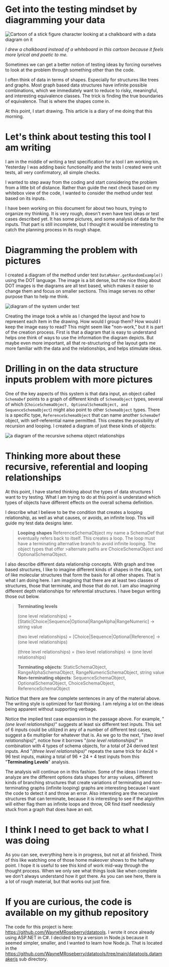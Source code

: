 Get into the testing mindset by diagramming your data
=========================================================
![Cartoon of a stick figure character looking at a chalkboard with a data diagram on it](/assets/drawyourdata.png)

_I drew a chalkboard instead of a whiteboard in this cartoon because
it feels more lyrical and poetic to me._

Sometimes we can get a better notion of testing ideas by forcing
ourselves to look at the problem through something other than the
code.

I often think of data in terms of shapes. Especially for structures
like trees and graphs. Most graph based data structures have
infinite possible combinations, which we immediately want to reduce
to risky, meaningful, and interesting equivalence classes. The trick
is finding the true boundaries of equivalence. That is where the shapes come in.

At this point, I start drawing. This article is a diary of me doing that this morning.

Let's think about testing this tool I am writing
=====================================================
I am in the middle of writing a test specification for a tool I
am working on. Yesterday I was adding basic functionality and
the tests I created were unit tests, all very confirmatory,
all simple checks.

I wanted to step away from the coding and start considering the problem
from a little bit of distance. Rather than guide the next check
based on my whitebox view of the code, I wanted to consider
the method under test based on its inputs.

I have been working on this document for about two hours, trying
to organize my thinking. It is very rough, doesn't even have test
ideas or test cases described yet. It has some pictures, and some analysis
of data for the inputs. That part is still incomplete, but I thought
it would be interesting to catch the planning process in its rough shape.

Diagramming the problem with pictures
================================================
I created a diagram of the method under test `DataMaker.getRandomExample()`
using the DOT language. The image is a bit dense, but the nice thing
about DOT images is the diagrams are all text based, which makes it easier
to change them and focus on smaller sections. This image serves no other
purpose than to help me think.

![diagram of the system under test](/assets/getRandomExample_DOT.png)

Creating the image took a while as I changed the layout and how to represent
each item in the drawing. How would I group them? How would I keep the image
easy to read? This might seem like "non-work," but it is part of the creation
process. First is that a diagram that is easy to understand helps one think
of ways to use the information the diagram depicts. But maybe even more important,
all that re-structuring of the layout gets me more familiar with the data and
the relationships, and helps stimulate ideas.

Drilling in on the data structure inputs problem with more pictures
=================================================
One of the key aspects of this system is that data input, an object
called `SchemaDef` points to a graph of different kinds of `SchemaObject`
types, several of which (`ChoiceSchemaObject, OptionalSchemaObject, and SequenceSchemaObject`) 
might also point to other `SchemaObject` types. There
is a specific type, `ReferenceSchemaObject` that can name another
`SchemaDef` object, with self-referential name permitted. This creates the possibility
of recursion and looping. I created a diagram of just these kinds of
objects:

![a diagram of the recursive schema object relationships](/assets/schemaobjects_recursive_DOT.png)

Thinking more about these recursive, referential and looping relationships
================================================
At this point, I have started thinking about the types of data structures I
want to try testing. What I am trying to do at this point is understand which
types of objects have different effects on the overall schema definition.

I describe what I believe to be the condition that creates a looping relationship,
as well as what causes, or avoids, an infinite loop. This will guide my test
data designs later.
> __Looping shapes__
>ReferenceSchemaObject my name a SchemaDef that eventually refers back to itself. This creates a loop. The loop must have a terminating alternative branch to avoid infinite looping. The object types that offer >alternate paths are ChoiceSchemaObject and OptionalSchemaObject. 


I also describe different data relationship concepts. With graph and tree
based structures, I like to imagine different kinds of shapes in the data, sort
of like molecular structures that form the basis for all other shapes. That is
what I am doing here. I am imagining that there are at least two classes of structures,
those that terminate, and those that do not. I am also imagining different depth
relationships for referential structures. I have begun writing those out below.
> __Terminating levels__
> 
>(one level relationships) = [Static|Choice|Sequence|Optional|RangeAlpha|RangeNumeric] -> string value
> 
>(two level relationships) = [Choice|Sequence|Optional|Reference] -> (one level relationships)
>
> (three level relationships) = (two level relationships) -> (one level relationships)
>
>__Terminating objects__: StaticSchemaObject, RangeAlphaSchemaObject, RangeNumericSchemaObject, string value
>__Non-terminating objects__: SequenceSchemaObject, OptionalSchemaObject, ChoiceSchemaObject, ReferenceSchemaObject

Notice that there are few complete sentences in any of the material above. The writing style
is optimized for fast thinking. I am relying a lot on the ideas being apparent without
supporting verbage.

Notice the implied test case expansion in the passage above. For example, "_(one level relationships)_" suggests
at least six different test inputs. This set of 6 inputs could be utilized in any of a number of different test
cases, suggest a 6x multiplier for whatever that is. As we go to the next, "_(two level relationships)_", notice
how it borrows "_(one level relationships)_" in combination with 4 types of schema objects, for a total of 24 derived
test inputs. And "_(three level relationships)_" repeats the same trick for 4x24 = 96 test inputs, making a total of 
96 + 24 + 4 test inputs from this "__Terminating Levels__" analysis.

The analysis will continue on in this fashion. Some of the ideas I intend to
analyze are the different options data shapes for array values, different kinds of branching
structures that create variations of terminating and non-terminating graphs (infinite looping)
graphs are interesting because I want the code to detect it and throw an error. Also interesting
are the recursive structures that can terminate, because it is interesting to see if
the algorithm will either flag them as infinite loops and throw, OR find itself needlessly stuck
from a graph that does have an exit.

I think I need to get back to what I was doing
==============================================
As you can see, everything here is in progress, but not at all finished. Think of this
like watching one of those home makeover shows to the halfway point. I hope it is
useful to see this kind of work mid-way through the thought process. When we only see
what things look like when complete we don't always understand how it got there. As you
can see here, there is a lot of rough material, but that works out just fine.

If you are curious, the code is available on my github repository
====================================================
The code for this project is here: <a href="https://github.com/WayneMRoseberry/datatools">https://github.com/WayneMRoseberry/datatools</a>.
I wrote it once already using ASP.NET in C#. I decided to try a version in Node.js
because it seemed simpler, smaller, and I wanted to learn how Node.js. That is located
in the <a href="https://github.com/WayneMRoseberry/datatools/tree/main/datatools.datamakerjs">https://github.com/WayneMRoseberry/datatools/tree/main/datatools.datamakerjs</a>
sub directory.
